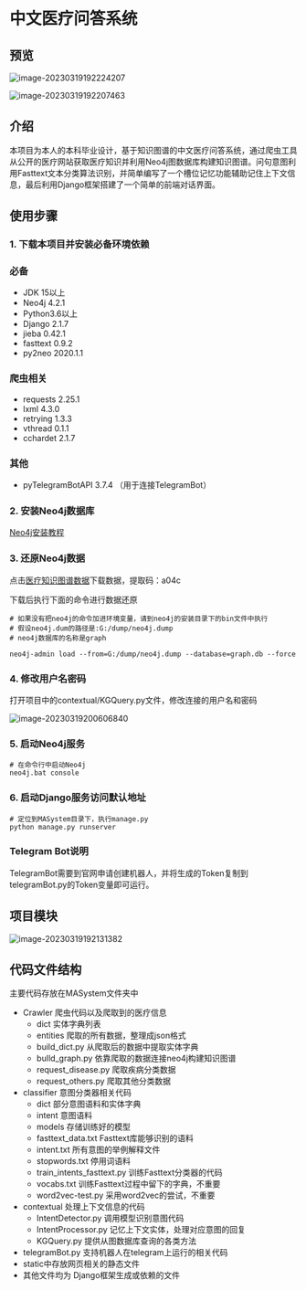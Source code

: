 # 中文医疗问答系统

## 预览

![image-20230319192224207](https://github.com/Jezemy/MASystem/blob/master/assets/image-20230319192224207.png)

![image-20230319192207463](https://github.com/Jezemy/MASystem/blob/master/assets/image-20230319192207463.png)

## 介绍

本项目为本人的本科毕业设计，基于知识图谱的中文医疗问答系统，通过爬虫工具从公开的医疗网站获取医疗知识并利用Neo4j图数据库构建知识图谱。问句意图利用Fasttext文本分类算法识别，并简单编写了一个槽位记忆功能辅助记住上下文信息，最后利用Django框架搭建了一个简单的前端对话界面。

## 使用步骤

### 1. 下载本项目并安装必备环境依赖

### 必备

- JDK 15以上
- Neo4j 4.2.1
- Python3.6以上
- Django 2.1.7
- jieba 0.42.1
- fasttext 0.9.2
- py2neo 2020.1.1

### 爬虫相关

- requests 2.25.1 
- lxml 4.3.0
- retrying 1.3.3
- vthread 0.1.1
- cchardet 2.1.7

### 其他

- pyTelegramBotAPI 3.7.4 （用于连接TelegramBot）

### 2. 安装Neo4j数据库

[Neo4j安装教程](https://blog.csdn.net/qq_38335648/article/details/115027676)

### 3. 还原Neo4j数据

点击[医疗知识图谱数据](链接：https://pan.baidu.com/s/1UculLeRm7-9g7K7t7VtPtQ)下载数据，提取码：a04c

下载后执行下面的命令进行数据还原

```shell
# 如果没有把neo4j的命令加进环境变量，请到neo4j的安装目录下的bin文件中执行
# 假设neo4j.dum的路径是:G:/dump/neo4j.dump
# neo4j数据库的名称是graph

neo4j-admin load --from=G:/dump/neo4j.dump --database=graph.db --force
```



### 4. 修改用户名密码

打开项目中的contextual/KGQuery.py文件，修改连接的用户名和密码

![image-20230319200606840](https://github.com/Jezemy/MASystem/blob/master/assets/image-20230319200606840.png)

### 5. 启动Neo4j服务

```shell
# 在命令行中启动Neo4j
neo4j.bat console
```

### 6. 启动Django服务访问默认地址

```Shell
# 定位到MASystem目录下，执行manage.py
python manage.py runserver
```

### Telegram Bot说明

TelegramBot需要到官网申请创建机器人，并将生成的Token复制到telegramBot.py的Token变量即可运行。

## 项目模块

![image-20230319192131382](https://github.com/Jezemy/MASystem/blob/master/assets/image-20230319192131382.png)

## 代码文件结构

主要代码存放在MASystem文件夹中

- Crawler 爬虫代码以及爬取到的医疗信息
  - dict 实体字典列表
  - entities 爬取的所有数据，整理成json格式
  - build_dict.py 从爬取后的数据中提取实体字典
  - buIld_graph.py 依靠爬取的数据连接neo4j构建知识图谱
  -  request_disease.py 爬取疾病分类数据
  - request_others.py 爬取其他分类数据
- classifier 意图分类器相关代码
  - dict 部分意图语料和实体字典
  - intent 意图语料
  - models 存储训练好的模型
  - fasttext_data.txt Fasttext库能够识别的语料
  - intent.txt 所有意图的举例解释文件
  - stopwords.txt 停用词语料
  - train_intents_fasttext.py 训练Fasttext分类器的代码
  - vocabs.txt 训练Fasttext过程中留下的字典，不重要
  - word2vec-test.py 采用word2vec的尝试，不重要
- contextual 处理上下文信息的代码
  - IntentDetector.py 调用模型识别意图代码
  - IntentProcessor.py 记忆上下文实体，处理对应意图的回复
  - KGQuery.py 提供从图数据库查询的各类方法
- telegramBot.py 支持机器人在telegram上运行的相关代码
- static中存放网页相关的静态文件
- 其他文件均为 Django框架生成或依赖的文件

### 

